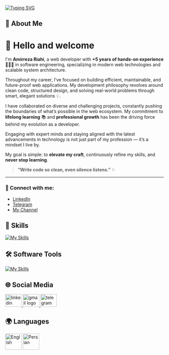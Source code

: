 
<a href="https://git.io/typing-svg"><img src="https://readme-typing-svg.demolab.com?font=Fira+Code&weight=550&pause=1000&color=C3C3C3B1&width=435&separator=%3C&lines=Hi%2C+I+Am+Amir+;" alt="Typing SVG" /></a>



## 📖 About Me

# 👋 Hello and welcome

I'm **Amirreza Riahi**, a web developer with **+5 years of hands-on experience** 👨🏻‍💻 in software engineering, specializing in modern web technologies and scalable system architecture.

Throughout my career, I’ve focused on building efficient, maintainable, and future-proof web applications. My development philosophy revolves around clean code, structured design, and solving real-world problems through smart, elegant solutions 💡.

I have collaborated on diverse and challenging projects, constantly pushing the boundaries of what’s possible in the web ecosystem. My commitment to **lifelong learning** 📚 and **professional growth** has been the driving force behind my evolution as a developer.

Engaging with expert minds and staying aligned with the latest advancements in technology is not just part of my profession — it’s a mindset I live by.

My goal is simple: to **elevate my craft**, continuously refine my skills, and **never stop learning**.

> **“Write code so clean, even silence listens.”** ✨

---

### 📎 Connect with me:
- [LinkedIn](https://www.linkedin.com/in/Amir-reza-Riahi) <br>
- [Telegram](https://t.me/AmirRh2087)<br>
- [My Channel](https://t.me/ProCode0101)<br>

## 🚀 Skills

[![My Skills](https://skillicons.dev/icons?i=html,css,tailwind,js,react,php,mysql,cs,python)](https://skillicons.dev)

## 🛠️ Software Tools

[![My Skills](https://skillicons.dev/icons?i=vscode,visualstudio,photoshop,git,github,gitlab,vite,npm,postman,vercel,netlify,pycharm,notion)](https://skillicons.dev)

## 🌐 Social Media

<div>
  <a target="_blank" href="https://www.linkedin.com/in/amirreza-riahi-106a51304?utm_source=share&utm_campaign=share_via&utm_content=profile&utm_medium=android_app" target="_blank">
    <img src="https://raw.githubusercontent.com/maurodesouza/profile-readme-generator/master/src/assets/icons/social/linkedin/default.svg" width="52" height="40" alt="linkedin logo" />
  </a>
  <a target="_blank" href="mailto:amirreza.riahi2087@gmail.com">
    <img src="https://raw.githubusercontent.com/maurodesouza/profile-readme-generator/master/src/assets/icons/social/gmail/default.svg" width="52" height="40" alt="gmail logo" />
  </a>
  <a target="_blank" href="https://t.me/AmirRh2087">
    <img src="https://raw.githubusercontent.com/maurodesouza/profile-readme-generator/master/src/assets/icons/social/telegram/default.svg" width="52" height="40" alt="telegram logo" />
  </a>
</div>

## 🌍 Languages

<div>
  <img src="https://img.icons8.com/color/48/000000/usa.png" width="52" height="51" alt="English" />
  <img src="https://img.icons8.com/color/48/000000/iran.png" width="52" height="51" alt="Persian" />
</div>
